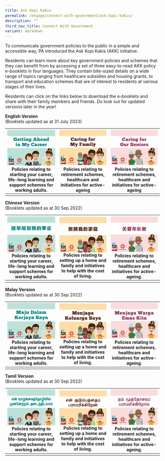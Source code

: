 ```yaml
---
title: Ask Kopi Kakis
permalink: /engage/connect-with-government/ask-kopi-kakis/
description: ""
third_nav_title: Connect With Government
variant: markdown
---
```

To communicate government policies to the public in a simple and accessible way, PA introduced the Ask Kopi Kakis (AKK) initiative.

Residents can learn more about key government policies and schemes that they can benefit from by accessing a set of three easy-to-read AKK policy e-booklets in four languages. They contain bite-sized details on a wide range of topics ranging from healthcare subsidies and housing grants, to transport and education schemes that are of interest to residents at various stages of their lives.

Residents can click on the links below to download the e-booklets and share with their family members and friends. Do look out for updated versions later in the year!<br>

**English Version**<br>
(Booklets updated as at 31 July 2023)

|<a href="/files/Engage/PA23_Career_A4_Eng_30pp_r5.pdf"><img style="height:250;" align="left" src="/images/Engage/AKK%20Icons/career%20eng.png"><br><br><br><br><br><br><br></a>Policies relating to starting your career, life-long learning and support schemes for working adults.| <a href="/files/Engage/PA23_Family_A4_39pp_Eng_R5.pdf"><img style="height:250;" align="right" src="/images/Engage/AKK%20Icons/family%20eng.png"><br><br><br><br><br><br><br></a>Policies relating to retirement schemes, healthcare and initiatives for active-ageing | <a href="/files/Engage/PA23_Senior_A4_36pp_Eng_r5.pdf"><img style="height:250;" align="right" src="/images/Engage/AKK%20Icons/senior%20eng.png"><br><br><br><br><br><br><br></a>Policies relating to retirement schemes, healthcare and initiatives for active-ageing |
| -------- | -------- | -------- |
|      |      |      |

**Chinese Version**<br>
(Booklets updated as at 30 Sep 2022)


|<a href="/files/Engage/getting%20ahead%20in%20my%20career%20chn%20mar%2023.pdf"><img style="height:250;" align="left" src="/images/Engage/AKK%20Icons/career%20chn.png"><br><br><br><br><br><br><br></a>Policies relating to starting your career, life-long learning and support schemes for working adults. | <a href="/files/Engage/Caring%20for%20my%20family%20CHN%20Sep22.pdf"><img style="height:250;" align="center" src="/images/Engage/AKK%20Icons/family%20chn.png"><br></a>Policies relating to setting up a home and family and initiatives to help with the cost of living. | <a href="/files/Engage/caring%20for%20our%20seniors%20chn.pdf"><img style="height:250;" align="right" src="/images/Engage/AKK%20Icons/senior%20chn.png"><br><br><br><br><br><br><br></a>Policies relating to retirement schemes, healthcare and initiatives for active-ageing.|
| -------- | -------- | -------- |
|   |  | |

**Malay Version**<br>
(Booklets updated as at 30 Sep 2022)

|<a href="/files/Engage/getting%20ahead%20in%20my%20career%20mal%20mar%2023.pdf"><img style="height:250;" align="left" src="/images/Engage/AKK%20Icons/career%20mal.png"><br><br><br><br><br><br><br></a>Policies relating to starting your career, life-long learning and support schemes for working adults. | <a href="/files/Engage/Caring%20for%20my%20family%20MAL%20Sep22.pdf"><img style="height:250;" align="center" src="/images/Engage/AKK%20Icons/family%20mly.png"><br></a>Policies relating to setting up a home and family and initiatives to help with the cost of living. | <a href="/files/Engage/caring%20for%20our%20seniors%20mal.pdf"><img style="height:250;" align="right" src="/images/Engage/AKK%20Icons/senior%20mly.png"><br><br><br><br><br><br><br></a>Policies relating to retirement schemes, healthcare and initiatives for active-ageing. |
| -------- | -------- | -------- |
|  |  |

**Tamil Version**<br>
(Booklets updated as at 30 Sep 2022)


| <a href="/files/Engage/getting%20ahead%20in%20my%20career%20tml%20mar%2023.pdf"><img style="height:250;" align="left" src="/images/Engage/AKK%20Icons/career%20tml.png"><br><br><br><br><br><br><br></a> Policies relating to starting your career, life-long learning and support schemes for working adults. | <a href="/files/Engage/Caring%20for%20my%20family%20TML%20Sep22.pdf"><img style="height:250;" align="center" src="/images/Engage/AKK%20Icons/family%20tml.png"><br></a>Policies relating to setting up a home and family and initiatives to help with the cost of living.|<a href="/files/Engage/caring%20for%20our%20seniors%20tml.pdf"><img style="height:250;" align="right" src="/images/Engage/AKK%20Icons/senior%20tml.png"><br><br><br><br><br><br><br></a>Policies relating to retirement schemes, healthcare and initiatives for active-ageing. |
| -------- | -------- | -------- |
|  | | |